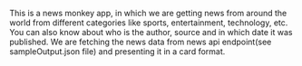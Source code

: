 This is a news monkey app, in which we are getting news from around the world from different categories like sports, entertainment, technology, etc. You can also know about who is the author, source and in which date it was published. We are fetching the news data from news api endpoint(see sampleOutput.json file) and presenting it in a card format.